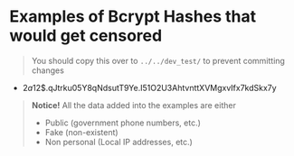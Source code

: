 # Examples of Bcrypt Hashes that would get censored
> You should copy this over to ``../../dev_test/`` to prevent committing changes

- $2a$12$.qJtrku05Y8qNdsutT9Ye.I51O2U3AhtvnttXVMgxvIfx7kdSkx7y

> **Notice!** All the data added into the examples are either
> - Public (government phone numbers, etc.)
> - Fake (non-existent)
> - Non personal (Local IP addresses, etc.)
